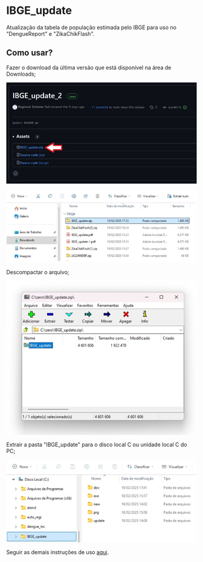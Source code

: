 # IBGE_update

Atualização da tabela de população estimada pelo IBGE para uso no "DengueReport" e "ZikaChikFlash".  

## Como usar?  
Fazer o download da última versão que está disponível na área de Downloads;

![x](/screen/download.jpg)  

![x](/screen/download2.jpg)  

Descompactar o arquivo;  

![x](/screen/unzip.jpg)  

Extrair a pasta "IBGE_update" para o disco local C ou unidade local C do PC;

![x](/screen/folder.jpg)  

Seguir as demais instruções de uso [aqui](https://github.com/Regional-Entorno-Sul/IBGE_update/blob/main/IBGE_update_1.1.pdf).
